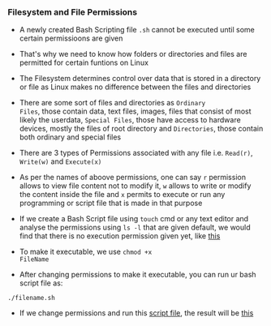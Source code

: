 ### Filesystem and File Permissions

- A newly created Bash Scripting file <code>.sh</code> cannot be executed until some certain permissioons are given 

- That's why we need to know how folders or directories and files are permitted for certain funtions on Linux

- The Filesystem determines control over data that is stored in a directory or file as Linux makes no difference between the files and directories

- There are some sort of files and directories as <code>Ordinary Files</code>, those contain data, text files, images, files that consist of most likely the userdata, <code>Special Files</code>, those have access to hardware devices, mostly the files of root directory and <code>Directories</code>, those contain both ordinary and special files

- There are 3 types of Permissions associated with any file i.e. <code>Read(r)</code>, <code>Write(w)</code> and <code>Execute(x)</code>

- As per the names of aboove permissions, one can say <code>r</code> permission allows to view file content not to modify it, <code>w</code> allows to write or modify the content inside the file and <code>x</code> permits to execute or run any programming or script file that is made in that purpose

- If we create a Bash Script file using <code>touch</code> cmd or any text editor and analyse the permissions using <code>ls -l</code> that are given default, we would find that there is no execution permission given yet, like [this](https://github.com/ritukanta/Bash/blob/03/screenshot.png)

- To make it executable, we use <code>chmod +x FileName</code>

- After changing permissions to make it executable, you can run ur bash script file as:
```
./filename.sh
```
- If we change permissions and run this [script file](https://github.com/ritukanta/Bash/blob/02/02.sh), the result will be [this](https://github.com/ritukanta/Bash/blob/03/ss-2.png)